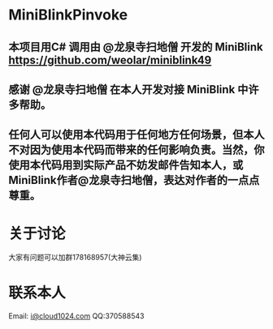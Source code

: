# MiniBlinkPinvoke
## 本项目用C#  调用由 @龙泉寺扫地僧 开发的 MiniBlink https://github.com/weolar/miniblink49 
## 感谢 @龙泉寺扫地僧 在本人开发对接 MiniBlink 中许多帮助。
## 任何人可以使用本代码用于任何地方任何场景，但本人不对因为使用本代码而带来的任何影响负责。当然，你使用本代码用到实际产品不妨发邮件告知本人，或MiniBlink作者@龙泉寺扫地僧，表达对作者的一点点尊重。

# 关于讨论
大家有问题可以加群178168957(大神云集) 

# 联系本人
Email: i@cloud1024.com QQ:370588543
